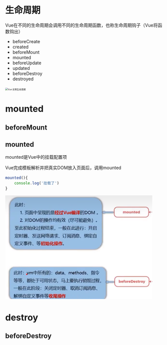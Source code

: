 # 生命周期

Vue在不同的生命周期会调用不同的生命周期函数，也称生命周期钩子（Vue将函数钩出）

- beforeCreate
- created
- beforeMount
- mounted
- beforeUpdate
- updated
- beforeDestroy
- destroyed

<img src="https://v2.cn.vuejs.org/images/lifecycle.png" alt="Vue 实例生命周期" style="zoom:50%;" />

# mounted

## beforeMount



## mounted



mounted是Vue中的挂载配置项

Vue完成模板解析并把真实DOM放入页面后，调用mounted

```js
mounted(){
    console.log('挂载了')
}
```

<img src="assets/image-20231108133812807.png" alt="image-20231108133812807" style="zoom:67%;" />

# destroy

## beforeDestroy

